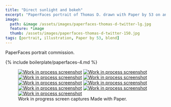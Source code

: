 ```yaml
---
title: "Direct sunlight and bokeh"
excerpt: "PaperFaces portrait of Thomas D. drawn with Paper by 53 on an iPad."
image: 
  path: &image /assets/images/paperfaces-thomas-d-twitter-lg.jpg 
  feature: *image
  thumb: /assets/images/paperfaces-thomas-d-twitter-150.jpg
tags: [portrait, illustration, Paper by 53, blend]
---
```


PaperFaces portrait commission.

{% include boilerplate/paperfaces-4.md %}

<figure class="third">
  <a href="{{ site.url }}/assets/images/paperfaces-thomas-d-process-1-lg.jpg"><img src="{{ site.url }}/assets/images/paperfaces-thomas-d-process-1-600.jpg" alt="Work in process screenshot"></a>
  <a href="{{ site.url }}/assets/images/paperfaces-thomas-d-process-2-lg.jpg"><img src="{{ site.url }}/assets/images/paperfaces-thomas-d-process-2-600.jpg" alt="Work in process screenshot"></a>
  <a href="{{ site.url }}/assets/images/paperfaces-thomas-d-process-3-lg.jpg"><img src="{{ site.url }}/assets/images/paperfaces-thomas-d-process-3-600.jpg" alt="Work in process screenshot"></a>
  <a href="{{ site.url }}/assets/images/paperfaces-thomas-d-process-4-lg.jpg"><img src="{{ site.url }}/assets/images/paperfaces-thomas-d-process-4-600.jpg" alt="Work in process screenshot"></a>
  <a href="{{ site.url }}/assets/images/paperfaces-thomas-d-process-5-lg.jpg"><img src="{{ site.url }}/assets/images/paperfaces-thomas-d-process-5-600.jpg" alt="Work in process screenshot"></a>
  <a href="{{ site.url }}/assets/images/paperfaces-thomas-d-process-6-lg.jpg"><img src="{{ site.url }}/assets/images/paperfaces-thomas-d-process-6-600.jpg" alt="Work in process screenshot"></a>
  <a href="{{ site.url }}/assets/images/paperfaces-thomas-d-process-7-lg.jpg"><img src="{{ site.url }}/assets/images/paperfaces-thomas-d-process-7-600.jpg" alt="Work in process screenshot"></a>
  <a href="{{ site.url }}/assets/images/paperfaces-thomas-d-process-8-lg.jpg"><img src="{{ site.url }}/assets/images/paperfaces-thomas-d-process-8-600.jpg" alt="Work in process screenshot"></a>
  <a href="{{ site.url }}/assets/images/paperfaces-thomas-d-process-9-lg.jpg"><img src="{{ site.url }}/assets/images/paperfaces-thomas-d-process-9-600.jpg" alt="Work in process screenshot"></a>
  <figcaption>Work in progress screen captures Made with Paper.</figcaption>
</figure>